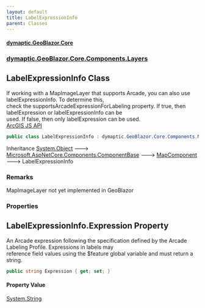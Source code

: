 ```yaml
---
layout: default
title: LabelExpressionInfo
parent: Classes
---
```

#### [dymaptic.GeoBlazor.Core](index.html 'index')
### [dymaptic.GeoBlazor.Core.Components.Layers](index.html#dymaptic.GeoBlazor.Core.Components.Layers 'dymaptic.GeoBlazor.Core.Components.Layers')

## LabelExpressionInfo Class

If working with a MapImageLayer that supports Arcade, you can also use labelExpressionInfo. To determine this,  
check the supportsArcadeExpressionForLabeling property. If true, then labelExpression or labelExpressionInfo can be  
used. If false, then only labelExpression can be used.  
<a target="_blank" href="https://developers.arcgis.com/javascript/latest/api-reference/esri-layers-support-LabelClass.html#labelExpressionInfo">ArcGIS JS API</a>

```csharp
public class LabelExpressionInfo : dymaptic.GeoBlazor.Core.Components.MapComponent
```

Inheritance [System.Object](https://docs.microsoft.com/en-us/dotnet/api/System.Object 'System.Object') &#129106; [Microsoft.AspNetCore.Components.ComponentBase](https://docs.microsoft.com/en-us/dotnet/api/Microsoft.AspNetCore.Components.ComponentBase 'Microsoft.AspNetCore.Components.ComponentBase') &#129106; [MapComponent](dymaptic.GeoBlazor.Core.Components.MapComponent.html 'dymaptic.GeoBlazor.Core.Components.MapComponent') &#129106; LabelExpressionInfo

### Remarks
MapImageLayer not yet implemented in GeoBlazor
### Properties

<a name='dymaptic.GeoBlazor.Core.Components.Layers.LabelExpressionInfo.Expression'></a>

## LabelExpressionInfo.Expression Property

An Arcade expression following the specification defined by the Arcade Labeling Profile. Expressions in labels may  
reference field values using the $feature global variable and must return a string.

```csharp
public string Expression { get; set; }
```

#### Property Value
[System.String](https://docs.microsoft.com/en-us/dotnet/api/System.String 'System.String')

